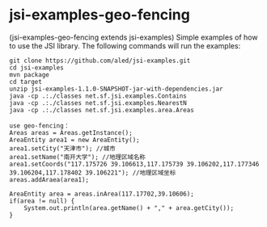 jsi-examples-geo-fencing
============
(jsi-examples-geo-fencing extends jsi-examples)
Simple examples of how to use the JSI library. The following commands will run the examples:

    git clone https://github.com/aled/jsi-examples.git
    cd jsi-examples
    mvn package
    cd target
    unzip jsi-examples-1.1.0-SNAPSHOT-jar-with-dependencies.jar
    java -cp .:./classes net.sf.jsi.examples.Contains
    java -cp .:./classes net.sf.jsi.examples.NearestN   
    java -cp .:./classes net.sf.jsi.examples.area.Areas
    
    use geo-fencing：
    Areas areas = Areas.getInstance();
	AreaEntity area1 = new AreaEntity();
	area1.setCity("天津市"); //城市
	area1.setName("南开大学"); //地理区域名称
	area1.setCoords("117.175726 39.106613,117.175739 39.106202,117.177346 39.106204,117.178402 39.106221"); //地理区域坐标
	areas.addAraea(area1);
	
	AreaEntity area = areas.inArea(117.17702,39.10606);
	if(area != null) {
		System.out.println(area.getName() + "," + area.getCity());
	}
